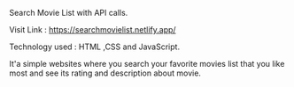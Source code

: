 Search Movie List with API calls.

Visit Link : https://searchmovielist.netlify.app/

Technology used : HTML ,CSS and JavaScript.

It'a simple websites where you search your favorite movies list that you like most and see its rating and description about movie.  

